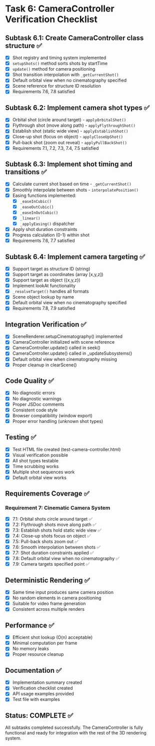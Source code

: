 # Task 6: CameraController Verification Checklist

## Subtask 6.1: Create CameraController class structure ✅

- [x] Shot registry and timing system implemented
- [x] `setupShots()` method sorts shots by startTime
- [x] `update()` method for camera positioning
- [x] Shot transition interpolation with `_getCurrentShot()`
- [x] Default orbital view when no cinematography specified
- [x] Scene reference for structure ID resolution
- [x] Requirements 7.6, 7.8 satisfied

## Subtask 6.2: Implement camera shot types ✅

- [x] Orbital shot (circle around target) - `applyOrbitalShot()`
- [x] Flythrough shot (move along path) - `applyFlythroughShot()`
- [x] Establish shot (static wide view) - `applyEstablishShot()`
- [x] Close-up shot (focus on object) - `applyCloseUpShot()`
- [x] Pull-back shot (zoom out reveal) - `applyPullBackShot()`
- [x] Requirements 7.1, 7.2, 7.3, 7.4, 7.5 satisfied

## Subtask 6.3: Implement shot timing and transitions ✅

- [x] Calculate current shot based on time - `_getCurrentShot()`
- [x] Smoothly interpolate between shots - `interpolatePosition()`
- [x] Easing functions implemented:
  - [x] `_easeInCubic()`
  - [x] `_easeOutCubic()`
  - [x] `_easeInOutCubic()`
  - [x] `_linear()`
  - [x] `_applyEasing()` dispatcher
- [x] Apply shot duration constraints
- [x] Progress calculation (0-1) within shot
- [x] Requirements 7.6, 7.7 satisfied

## Subtask 6.4: Implement camera targeting ✅

- [x] Support target as structure ID (string)
- [x] Support target as coordinates (array [x,y,z])
- [x] Support target as object ({x,y,z})
- [x] Implement lookAt functionality
- [x] `_resolveTarget()` handles all formats
- [x] Scene object lookup by name
- [x] Default orbital view when no cinematography specified
- [x] Requirements 7.8, 7.9 satisfied

## Integration Verification ✅

- [x] SceneRenderer.setupCinematography() implemented
- [x] CameraController initialized with scene reference
- [x] CameraController.update() called in seek()
- [x] CameraController.update() called in \_updateSubsystems()
- [x] Default orbital view when cinematography missing
- [x] Proper cleanup in clearScene()

## Code Quality ✅

- [x] No diagnostic errors
- [x] No diagnostic warnings
- [x] Proper JSDoc comments
- [x] Consistent code style
- [x] Browser compatibility (window export)
- [x] Proper error handling (unknown shot types)

## Testing ✅

- [x] Test HTML file created (test-camera-controller.html)
- [x] Visual verification possible
- [x] All shot types testable
- [x] Time scrubbing works
- [x] Multiple shot sequences work
- [x] Default orbital view works

## Requirements Coverage ✅

### Requirement 7: Cinematic Camera System

- [x] 7.1: Orbital shots circle around target ✅
- [x] 7.2: Flythrough shots move along path ✅
- [x] 7.3: Establish shots hold static wide view ✅
- [x] 7.4: Close-up shots focus on object ✅
- [x] 7.5: Pull-back shots zoom out ✅
- [x] 7.6: Smooth interpolation between shots ✅
- [x] 7.7: Shot duration constraints applied ✅
- [x] 7.8: Default orbital view when no cinematography ✅
- [x] 7.9: Camera targets specified point ✅

## Deterministic Rendering ✅

- [x] Same time input produces same camera position
- [x] No random elements in camera positioning
- [x] Suitable for video frame generation
- [x] Consistent across multiple renders

## Performance ✅

- [x] Efficient shot lookup (O(n) acceptable)
- [x] Minimal computation per frame
- [x] No memory leaks
- [x] Proper resource cleanup

## Documentation ✅

- [x] Implementation summary created
- [x] Verification checklist created
- [x] API usage examples provided
- [x] Test file with examples

## Status: COMPLETE ✅

All subtasks completed successfully. The CameraController is fully functional and ready for integration with the rest of the 3D rendering system.
